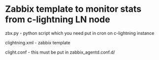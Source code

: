 # Zabbix template to monitor stats from c-lightning LN node

zbx.py - python script which you need put in cron on c-lightning instance

clightning.xml - zabbix template

clight.conf - this must be put in zabbix_agentd.conf.d/

